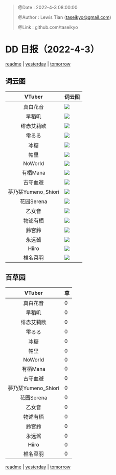 > @Date    : 2022-4-3 08:00:00
>
> @Author  : Lewis Tian (taseikyo@gmail.com)
>
> @Link    : github.com/taseikyo

# DD 日报（2022-4-3）

[readme](../README.md) | [yesterday](2022-4-2.md) | [tomorrow](2022-4-4.md)

## 词云图

|VTuber|词云图|
|:-:|-|
|真白花音|![](../../images/daily/21402309_2022-4-3_purge_wordcloud.png)|
|早稻叽|![](../../images/daily/41682_2022-4-3_purge_wordcloud.png)|
|绯赤艾莉欧|![](../../images/daily/21396545_2022-4-3_purge_wordcloud.png)|
|雫るる|![](../../images/daily/21013446_2022-4-3_purge_wordcloud.png)|
|冰糖|![](../../images/daily/876396_2022-4-3_purge_wordcloud.png)|
|帕里|![](../../images/daily/4895312_2022-4-3_purge_wordcloud.png)|
|NoWorld|![](../../images/daily/21448649_2022-4-3_purge_wordcloud.png)|
|有栖Mana|![](../../images/daily/6542258_2022-4-3_purge_wordcloud.png)|
|古守血遊|![](../../images/daily/8725120_2022-4-3_purge_wordcloud.png)|
|夢乃栞Yumeno_Shiori|![](../../images/daily/14052636_2022-4-3_purge_wordcloud.png)|
|花园Serena|![](../../images/daily/14327465_2022-4-3_purge_wordcloud.png)|
|乙女音|![](../../images/daily/21320551_2022-4-3_purge_wordcloud.png)|
|物述有栖|![](../../images/daily/21449083_2022-4-3_purge_wordcloud.png)|
|鈴宮鈴|![](../../images/daily/21685677_2022-4-3_purge_wordcloud.png)|
|永远酱|![](../../images/daily/21701071_2022-4-3_purge_wordcloud.png)|
|Hiiro|![](../../images/daily/21919321_2022-4-3_purge_wordcloud.png)|
|椎名菜羽|![](../../images/daily/22347054_2022-4-3_purge_wordcloud.png)|

## 百草园

|VTuber|草|
|:-:|-|
|真白花音|0|
|早稻叽|0|
|绯赤艾莉欧|0|
|雫るる|0|
|冰糖|0|
|帕里|0|
|NoWorld|0|
|有栖Mana|0|
|古守血遊|0|
|夢乃栞Yumeno_Shiori|0|
|花园Serena|0|
|乙女音|0|
|物述有栖|0|
|鈴宮鈴|0|
|永远酱|0|
|Hiiro|0|
|椎名菜羽|0|

[readme](../README.md) | [yesterday](2022-4-2.md) | [tomorrow](2022-4-4.md)
